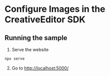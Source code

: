 # Configure Images in the CreativeEditor SDK


## Running the sample

1. Serve the website

```bash
npx serve
```

2. Go to [http://localhost:5000/](http://localhost:5000/)
